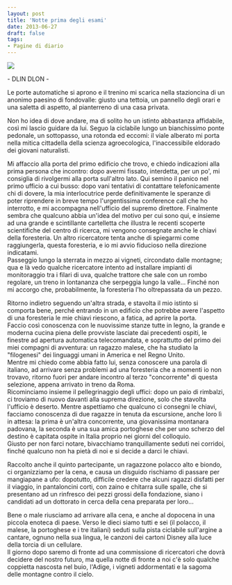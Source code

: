 ```yaml
---
layout: post
title: 'Notte prima degli esami'
date: 2013-06-27
draft: false
tags: 
- Pagine di diario
---
```


[![](http://4.bp.blogspot.com/-gheXg9eNd1E/UcxTsq_TXBI/AAAAAAAADYk/UDkWghjtqPc/s1600/20130508_143111.jpg)](http://4.bp.blogspot.com/-gheXg9eNd1E/UcxTsq_TXBI/AAAAAAAADYk/UDkWghjtqPc/s1600/20130508_143111.jpg)

  
  
\- DLIN DLON -  
  
Le porte automatiche si aprono e il trenino mi scarica nella stazioncina di un anonimo paesino di fondovalle: giusto una tettoia, un pannello degli orari e una saletta di aspetto, al pianterreno di una casa privata.  
  
Non ho idea di dove andare, ma di solito ho un istinto abbastanza affidabile, così mi lascio guidare da lui. Seguo la ciclabile lungo un bianchissimo ponte pedonale, un sottopasso, una rotonda ed eccomi: il viale alberato mi porta nella mitica cittadella della scienza agroecologica, l'inaccessibile eldorado dei giovani naturalisti.  
  
Mi affaccio alla porta del primo edificio che trovo, e chiedo indicazioni alla prima persona che incontro: dopo avermi fissato, interdetta, per un po', mi consiglia di rivolgermi alla porta sull'altro lato. Qui semino il panico nel primo ufficio a cui busso: dopo vani tentativi di contattare telefonicamente chi di dovere, la mia interlocutrice perde definitivamente le speranze di poter riprendere in breve tempo l'urgentissima conference call che ho interrotto, e mi accompagna nell'ufficio del supremo direttore. Finalmente sembra che qualcuno abbia un'idea del motivo per cui sono qui, e insieme ad una grande e scintillante cartelletta che illustra le recenti scoperte scientifiche del centro di ricerca, mi vengono consegnate anche le chiavi della foresteria. Un altro ricercatore tenta anche di spiegarmi come raggiungerla, questa foresteria, e io mi avvio fiducioso nella direzione indicatami.  
Passeggio lungo la sterrata in mezzo ai vigneti, circondato dalle montagne; qua e là vedo qualche ricercatore intento ad installare impianti di monitoraggio tra i filari di uva, qualche trattore che sale con un rombo regolare, un treno in lontananza che serpeggia lungo la valle... Finché non mi accorgo che, probabilmente, la foresteria l'ho oltrepassata da un pezzo.  
  
Ritorno indietro seguendo un'altra strada, e stavolta il mio istinto si comporta bene, perché entrando in un edificio che potrebbe avere l'aspetto di una foresteria le mie chiavi riescono, a fatica, ad aprire la porta.  
Faccio così conoscenza con le nuovissime stanze tutte in legno, la grande e moderna cucina piena delle provviste lasciate dai precedenti ospiti, le finestre ad apertura automatica telecomandata, e soprattutto del primo dei miei compagni di avventura: un ragazzo malese, che ha studiato la "filogenesi" dei linguaggi umani in America e nel Regno Unito.  
Mentre mi chiedo come abbia fatto lui, senza conoscere una parola di italiano, ad arrivare senza problemi ad una foresteria che a momenti io non trovavo, ritorno fuori per andare incontro al terzo "concorrente" di questa selezione, appena arrivato in treno da Roma.  
Ricominciamo insieme il pellegrinaggio degli uffici: dopo un paio di rimbalzi, ci troviamo di nuovo davanti alla suprema direzione, solo che stavolta l'ufficio è deserto. Mentre aspettiamo che qualcuno ci consegni le chiavi, facciamo conoscenza di due ragazze in tenuta da escursione, anche loro lì in attesa: la prima è un'altra concorrente, una giovanissima montanara padovana, la seconda è una sua amica portoghese che per uno scherzo del destino è capitata ospite in Italia proprio nei giorni del colloquio.  
Giusto per non farci notare, bivacchiamo tranquillamente seduti nei corridoi, finché qualcuno non ha pietà di noi e si decide a darci le chiavi.  
  
Raccolto anche il quinto partecipante, un ragazzone polacco alto e biondo, ci organizziamo per la cena, e causa un disguido rischiamo di passare per mangiapane a ufo: dopotutto, difficile credere che alcuni ragazzi disfatti per il viaggio, in pantaloncini corti, con zaino e chitarra sulle spalle, che si presentano ad un rinfresco dei pezzi grossi della fondazione, siano i candidati ad un dottorato in cerca della cena preparata per loro...  
  
Bene o male riusciamo ad arrivare alla cena, e anche al dopocena in una piccola enoteca di paese. Verso le dieci siamo tutti e sei (il polacco, il malese, la portoghese e i tre italiani) seduti sulla pista ciclabile sull'argine a cantare, ognuno nella sua lingua, le canzoni dei cartoni Disney alla luce della torcia di un cellulare.  
Il giorno dopo saremo di fronte ad una commissione di ricercatori che dovrà decidere del nostro futuro, ma quella notte di fronte a noi c'è solo qualche coppietta nascosta nel buio, l'Adige, i vigneti addormentati e la sagoma delle montagne contro il cielo.